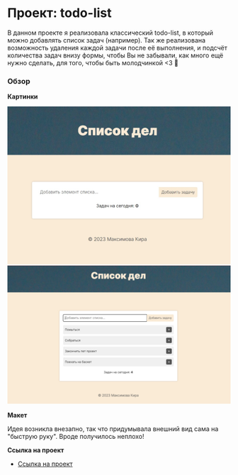# Проект: todo-list

В данном проекте я реализовала классический todo-list, в который можно добавлять список задач (например). Так же реализована возможность удаления каждой задачи после её выполнения, и подсчёт количества задач внизу формы, чтобы Вы не забывали, как много ещё нужно сделать, для того, чтобы быть молодчинкой <3 🥰

### Обзор

**Картинки**

![Главный экран](./images/readme1.jpg)
![Заполненная форма с задачами](./images/readme2.jpg)

**Макет**

Идея возникла внезапно, так что придумывала внешний вид сама на "быструю руку". Вроде получилось неплохо!

**Ссылка на проект**

* [Ссылка на проект](https://immweasel.github.io/todo-list/)